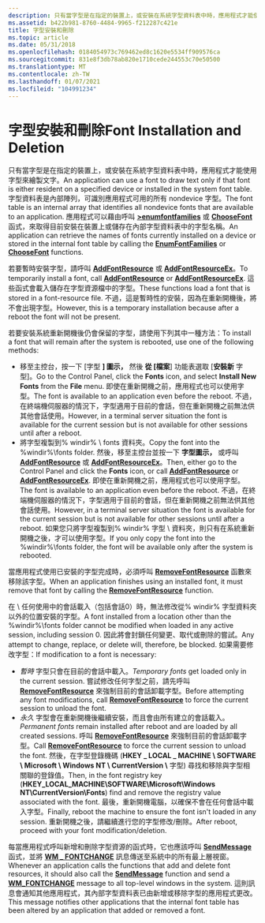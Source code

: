 ```yaml
---
description: 只有當字型是在指定的裝置上，或安裝在系統字型資料表中時，應用程式才能使用字型來繪製文字。
ms.assetid: b422b981-8760-4484-9965-f212287c421e
title: 字型安裝和刪除
ms.topic: article
ms.date: 05/31/2018
ms.openlocfilehash: 0184054973c769462ed8c1620e5534ff909576ca
ms.sourcegitcommit: 831e8f3db78ab820e1710cede244553c70e50500
ms.translationtype: MT
ms.contentlocale: zh-TW
ms.lasthandoff: 01/07/2021
ms.locfileid: "104991234"
---
```

# <a name="font-installation-and-deletion"></a><span data-ttu-id="ef334-103">字型安裝和刪除</span><span class="sxs-lookup"><span data-stu-id="ef334-103">Font Installation and Deletion</span></span>

<span data-ttu-id="ef334-104">只有當字型是在指定的裝置上，或安裝在系統字型資料表中時，應用程式才能使用字型來繪製文字。</span><span class="sxs-lookup"><span data-stu-id="ef334-104">An application can use a font to draw text only if that font is either resident on a specified device or installed in the system font table.</span></span> <span data-ttu-id="ef334-105">字型資料表是內部陣列，可識別應用程式可用的所有 nondevice 字型。</span><span class="sxs-lookup"><span data-stu-id="ef334-105">The font table is an internal array that identifies all nondevice fonts that are available to an application.</span></span> <span data-ttu-id="ef334-106">應用程式可以藉由呼叫 [**>enumfontfamilies**](/windows/desktop/api/Wingdi/nf-wingdi-enumfontfamiliesa) 或 [**ChooseFont**](/previous-versions/windows/desktop/legacy/ms646914(v=vs.85)) 函式，來取得目前安裝在裝置上或儲存在內部字型資料表中的字型名稱。</span><span class="sxs-lookup"><span data-stu-id="ef334-106">An application can retrieve the names of fonts currently installed on a device or stored in the internal font table by calling the [**EnumFontFamilies**](/windows/desktop/api/Wingdi/nf-wingdi-enumfontfamiliesa) or [**ChooseFont**](/previous-versions/windows/desktop/legacy/ms646914(v=vs.85)) functions.</span></span>

<span data-ttu-id="ef334-107">若要暫時安裝字型，請呼叫 [**AddFontResource**](/windows/desktop/api/Wingdi/nf-wingdi-addfontresourcea) 或 [**AddFontResourceEx**](/windows/desktop/api/Wingdi/nf-wingdi-addfontresourceexa)。</span><span class="sxs-lookup"><span data-stu-id="ef334-107">To temporarily install a font, call [**AddFontResource**](/windows/desktop/api/Wingdi/nf-wingdi-addfontresourcea) or [**AddFontResourceEx**](/windows/desktop/api/Wingdi/nf-wingdi-addfontresourceexa).</span></span> <span data-ttu-id="ef334-108">這些函式會載入儲存在字型資源檔中的字型。</span><span class="sxs-lookup"><span data-stu-id="ef334-108">These functions load a font that is stored in a font-resource file.</span></span> <span data-ttu-id="ef334-109">不過，這是暫時性的安裝，因為在重新開機後，將不會出現字型。</span><span class="sxs-lookup"><span data-stu-id="ef334-109">However, this is a temporary installation because after a reboot the font will not be present.</span></span>

<span data-ttu-id="ef334-110">若要安裝系統重新開機後仍會保留的字型，請使用下列其中一種方法：</span><span class="sxs-lookup"><span data-stu-id="ef334-110">To install a font that will remain after the system is rebooted, use one of the following methods:</span></span>

-   <span data-ttu-id="ef334-111">移至主控台，按一下 [字型 **] 圖示，** 然後 **從 [檔案**] 功能表選取 [**安裝新** 字型]。</span><span class="sxs-lookup"><span data-stu-id="ef334-111">Go to the Control Panel, click the **Fonts** icon, and select **Install New Fonts** from the **File** menu.</span></span> <span data-ttu-id="ef334-112">即使在重新開機之前，應用程式也可以使用字型。</span><span class="sxs-lookup"><span data-stu-id="ef334-112">The font is available to an application even before the reboot.</span></span> <span data-ttu-id="ef334-113">不過，在終端機伺服器的情況下，字型適用于目前的會話，但在重新開機之前無法供其他會話使用。</span><span class="sxs-lookup"><span data-stu-id="ef334-113">However, in a terminal server situation the font is available for the current session but is not available for other sessions until after a reboot.</span></span>
-   <span data-ttu-id="ef334-114">將字型複製到% windir% \\ fonts 資料夾。</span><span class="sxs-lookup"><span data-stu-id="ef334-114">Copy the font into the %windir%\\fonts folder.</span></span> <span data-ttu-id="ef334-115">然後，移至主控台並按一下 **字型圖示，** 或呼叫 [**AddFontResource**](/windows/win32/api/wingdi/nf-wingdi-addfontresourcea) 或 [**AddFontResourceEx**](/windows/win32/api/wingdi/nf-wingdi-addfontresourceexa)。</span><span class="sxs-lookup"><span data-stu-id="ef334-115">Then, either go to the Control Panel and click the **Fonts** icon, or call [**AddFontResource**](/windows/win32/api/wingdi/nf-wingdi-addfontresourcea) or [**AddFontResourceEx**](/windows/win32/api/wingdi/nf-wingdi-addfontresourceexa).</span></span> <span data-ttu-id="ef334-116">即使在重新開機之前，應用程式也可以使用字型。</span><span class="sxs-lookup"><span data-stu-id="ef334-116">The font is available to an application even before the reboot.</span></span> <span data-ttu-id="ef334-117">不過，在終端機伺服器的情況下，字型適用于目前的會話，但在重新開機之前無法供其他會話使用。</span><span class="sxs-lookup"><span data-stu-id="ef334-117">However, in a terminal server situation the font is available for the current session but is not available for other sessions until after a reboot.</span></span> <span data-ttu-id="ef334-118">如果您只將字型複製到% windir% 字型 \\ 資料夾，則只有在系統重新開機之後，才可以使用字型。</span><span class="sxs-lookup"><span data-stu-id="ef334-118">If you only copy the font into the %windir%\\fonts folder, the font will be available only after the system is rebooted.</span></span>

<span data-ttu-id="ef334-119">當應用程式使用已安裝的字型完成時，必須呼叫 [**RemoveFontResource**](/windows/desktop/api/Wingdi/nf-wingdi-removefontresourcea) 函數來移除該字型。</span><span class="sxs-lookup"><span data-stu-id="ef334-119">When an application finishes using an installed font, it must remove that font by calling the [**RemoveFontResource**](/windows/desktop/api/Wingdi/nf-wingdi-removefontresourcea) function.</span></span>

<span data-ttu-id="ef334-120">在 \\ 任何使用中的會話載入（包括會話0）時，無法修改從% windir% 字型資料夾以外的位置安裝的字型。</span><span class="sxs-lookup"><span data-stu-id="ef334-120">A font installed from a location other than the %windir%\\fonts folder cannot be modified when loaded in any active session, including session 0.</span></span> <span data-ttu-id="ef334-121">因此將會封鎖任何變更、取代或刪除的嘗試。</span><span class="sxs-lookup"><span data-stu-id="ef334-121">Any attempt to change, replace, or delete will, therefore, be blocked.</span></span> <span data-ttu-id="ef334-122">如果需要修改字型：</span><span class="sxs-lookup"><span data-stu-id="ef334-122">If modification to a font is necessary:</span></span>

-   <span data-ttu-id="ef334-123">*暫時* 字型只會在目前的會話中載入。</span><span class="sxs-lookup"><span data-stu-id="ef334-123">*Temporary fonts* get loaded only in the current session.</span></span> <span data-ttu-id="ef334-124">嘗試修改任何字型之前，請先呼叫 [**RemoveFontResource**](/windows/desktop/api/Wingdi/nf-wingdi-removefontresourcea) 來強制目前的會話卸載字型。</span><span class="sxs-lookup"><span data-stu-id="ef334-124">Before attempting any font modifications, call [**RemoveFontResource**](/windows/desktop/api/Wingdi/nf-wingdi-removefontresourcea) to force the current session to unload the font.</span></span>
-   <span data-ttu-id="ef334-125">*永久* 字型會在重新開機後繼續安裝，而且會由所有建立的會話載入。</span><span class="sxs-lookup"><span data-stu-id="ef334-125">*Permanent fonts* remain installed after reboot and are loaded by all created sessions.</span></span> <span data-ttu-id="ef334-126">呼叫 [**RemoveFontResource**](/windows/desktop/api/Wingdi/nf-wingdi-removefontresourcea) 來強制目前的會話卸載字型。</span><span class="sxs-lookup"><span data-stu-id="ef334-126">Call [**RemoveFontResource**](/windows/desktop/api/Wingdi/nf-wingdi-removefontresourcea) to force the current session to unload the font.</span></span> <span data-ttu-id="ef334-127">然後，在字型登錄機碼 (**HKEY \_ LOCAL \_ MACHINE \\ SOFTWARE \\ Microsoft \\ Windows NT \\ CurrentVersion \\** 字型) 尋找和移除與字型相關聯的登錄值。</span><span class="sxs-lookup"><span data-stu-id="ef334-127">Then, in the font registry key (**HKEY\_LOCAL\_MACHINE\\SOFTWARE\\Microsoft\\Windows NT\\CurrentVersion\\Fonts**) find and remove the registry value associated with the font.</span></span> <span data-ttu-id="ef334-128">最後，重新開機電腦，以確保不會在任何會話中載入字型。</span><span class="sxs-lookup"><span data-stu-id="ef334-128">Finally, reboot the machine to ensure the font isn't loaded in any session.</span></span> <span data-ttu-id="ef334-129">重新開機之後，請繼續進行您的字型修改/刪除。</span><span class="sxs-lookup"><span data-stu-id="ef334-129">After reboot, proceed with your font modification/deletion.</span></span>

<span data-ttu-id="ef334-130">每當應用程式呼叫新增和刪除字型資源的函式時，它也應該呼叫 [**SendMessage**](/windows/win32/api/winuser/nf-winuser-sendmessage) 函式，並將 [**WM \_ FONTCHANGE**](wm-fontchange.md) 訊息傳送至系統中的所有最上層視窗。</span><span class="sxs-lookup"><span data-stu-id="ef334-130">Whenever an application calls the functions that add and delete font resources, it should also call the [**SendMessage**](/windows/win32/api/winuser/nf-winuser-sendmessage) function and send a [**WM\_FONTCHANGE**](wm-fontchange.md) message to all top-level windows in the system.</span></span> <span data-ttu-id="ef334-131">這則訊息會通知其他應用程式，其內部字型資料表已由新增或移除字型的應用程式更改。</span><span class="sxs-lookup"><span data-stu-id="ef334-131">This message notifies other applications that the internal font table has been altered by an application that added or removed a font.</span></span>

 

 

